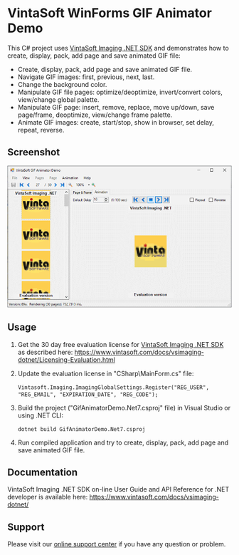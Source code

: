 # VintaSoft WinForms GIF Animator Demo

This C# project uses <a href="https://www.vintasoft.com/vsimaging-dotnet-index.html">VintaSoft Imaging .NET SDK</a> and demonstrates how to create, display, pack, add page and save animated GIF file:
* Create, display, pack, add page and save animated GIF file.
* Navigate GIF images: first, previous, next, last.
* Change the background color.
* Manipulate GIF file pages: optimize/deoptimize, invert/convert colors, view/change global palette.
* Manipulate GIF page: insert, remove, replace, move up/down, save page/frame, deoptimize, view/change frame palette.
* Animate GIF images: create, start/stop, show in browser, set delay, repeat, reverse.


## Screenshot
<img src="vintasoft-gif-animator-demo.png" title="VintaSoft GIF Animator Demo">


## Usage
1. Get the 30 day free evaluation license for <a href="https://www.vintasoft.com/vsimaging-dotnet-index.html" target="_blank">VintaSoft Imaging .NET SDK</a> as described here: <a href="https://www.vintasoft.com/docs/vsimaging-dotnet/Licensing-Evaluation.html" target="_blank">https://www.vintasoft.com/docs/vsimaging-dotnet/Licensing-Evaluation.html</a>

2. Update the evaluation license in "CSharp\MainForm.cs" file:
   ```
   Vintasoft.Imaging.ImagingGlobalSettings.Register("REG_USER", "REG_EMAIL", "EXPIRATION_DATE", "REG_CODE");
   ```

3. Build the project ("GifAnimatorDemo.Net7.csproj" file) in Visual Studio or using .NET CLI:
   ```
   dotnet build GifAnimatorDemo.Net7.csproj
   ```

4. Run compiled application and try to create, display, pack, add page and save animated GIF file.


## Documentation
VintaSoft Imaging .NET SDK on-line User Guide and API Reference for .NET developer is available here: https://www.vintasoft.com/docs/vsimaging-dotnet/


## Support
Please visit our <a href="https://myaccount.vintasoft.com/">online support center</a> if you have any question or problem.
